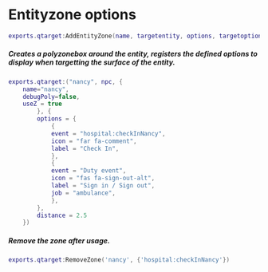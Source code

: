 # Entityzone options
```lua
exports.qtarget:AddEntityZone(name, targetentity, options, targetoptions)
```
##### Creates a polyzonebox around the entity, registers the defined options to display when targetting the surface of the entity.
```lua
exports.qtarget:("nancy", npc, {
    name="nancy",
    debugPoly=false,
    useZ = true
        }, {
        options = {
            {
            event = "hospital:checkInNancy",
            icon = "far fa-comment",
            label = "Check In",
            },
            {
            event = "Duty event",
            icon = "fas fa-sign-out-alt",
            label = "Sign in / Sign out",
            job = "ambulance",
            },
        },
        distance = 2.5
    })  
```
##### Remove the zone after usage.

```lua
exports.qtarget:RemoveZone('nancy', {'hospital:checkInNancy'})
```
